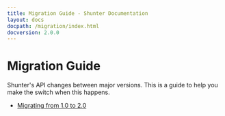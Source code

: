 ```yaml
---
title: Migration Guide - Shunter Documentation
layout: docs
docpath: /migration/index.html
docversion: 2.0.0
---
```


Migration Guide
===============

Shunter's API changes between major versions. This is a guide to help you make the switch when this happens.

- [Migrating from 1.0 to 2.0](2.0.html)
